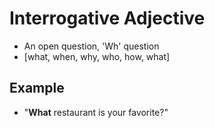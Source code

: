 # Interrogative Adjective
- An open question, 'Wh' question
- \[what, when, why, who, how, what]

## Example
- "**What** restaurant is your favorite?"